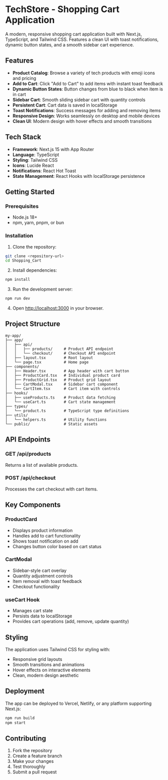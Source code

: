 # TechStore - Shopping Cart Application

A modern, responsive shopping cart application built with Next.js, TypeScript, and Tailwind CSS. Features a clean UI with toast notifications, dynamic button states, and a smooth sidebar cart experience.

## Features

- **Product Catalog**: Browse a variety of tech products with emoji icons and pricing
- **Add to Cart**: Click "Add to Cart" to add items with instant toast feedback
- **Dynamic Button States**: Button changes from blue to black when item is in cart
- **Sidebar Cart**: Smooth sliding sidebar cart with quantity controls
- **Persistent Cart**: Cart data is saved in localStorage
- **Toast Notifications**: Success messages for adding and removing items
- **Responsive Design**: Works seamlessly on desktop and mobile devices
- **Clean UI**: Modern design with hover effects and smooth transitions

## Tech Stack

- **Framework**: Next.js 15 with App Router
- **Language**: TypeScript
- **Styling**: Tailwind CSS
- **Icons**: Lucide React
- **Notifications**: React Hot Toast
- **State Management**: React Hooks with localStorage persistence

## Getting Started

### Prerequisites

- Node.js 18+
- npm, yarn, pnpm, or bun

### Installation

1. Clone the repository:
```bash
git clone <repository-url>
cd Shopping_Cart
```

2. Install dependencies:
```bash
npm install
```

3. Run the development server:
```bash
npm run dev
```

4. Open [http://localhost:3000](http://localhost:3000) in your browser.

## Project Structure

```
my-app/
├── app/
│   ├── api/
│   │   ├── products/     # Product API endpoint
│   │   └── checkout/     # Checkout API endpoint
│   ├── layout.tsx        # Root layout
│   └── page.tsx          # Home page
├── components/
│   ├── Header.tsx        # App header with cart button
│   ├── ProductCard.tsx   # Individual product card
│   ├── ProductGrid.tsx   # Product grid layout
│   ├── CartModal.tsx     # Sidebar cart component
│   └── CartItem.tsx      # Cart item with controls
├── hooks/
│   ├── useProducts.ts    # Product data fetching
│   └── useCart.ts        # Cart state management
├── types/
│   └── product.ts        # TypeScript type definitions
├── utils/
│   └── helpers.ts        # Utility functions
└── public/               # Static assets
```

## API Endpoints

### GET /api/products
Returns a list of available products.

### POST /api/checkout
Processes the cart checkout with cart items.

## Key Components

### ProductCard
- Displays product information
- Handles add to cart functionality
- Shows toast notification on add
- Changes button color based on cart status

### CartModal
- Sidebar-style cart overlay
- Quantity adjustment controls
- Item removal with toast feedback
- Checkout functionality

### useCart Hook
- Manages cart state
- Persists data to localStorage
- Provides cart operations (add, remove, update quantity)

## Styling

The application uses Tailwind CSS for styling with:
- Responsive grid layouts
- Smooth transitions and animations
- Hover effects on interactive elements
- Clean, modern design aesthetic

## Deployment

The app can be deployed to Vercel, Netlify, or any platform supporting Next.js:

```bash
npm run build
npm start
```

## Contributing

1. Fork the repository
2. Create a feature branch
3. Make your changes
4. Test thoroughly
5. Submit a pull request
